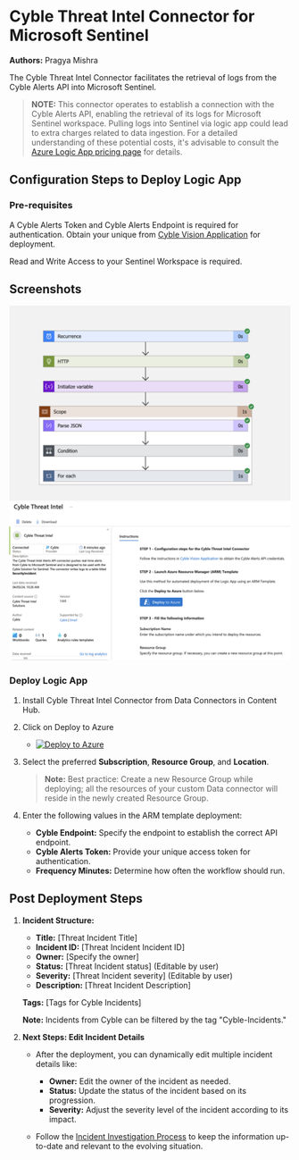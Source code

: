 # Cyble Threat Intel Connector for Microsoft Sentinel

**Authors:** Pragya Mishra

The Cyble Threat Intel Connector facilitates the retrieval of logs from the Cyble Alerts API into Microsoft Sentinel.

> **NOTE:** This connector operates to establish a connection with the Cyble Alerts API, enabling the retrieval of its logs for Microsoft Sentinel workspace. Pulling logs into Sentinel via logic app could lead to extra charges related to data ingestion. For a detailed understanding of these potential costs, it's advisable to consult the [Azure Logic App pricing page](https://azure.microsoft.com/en-in/pricing/details/logic-apps/) for details.

## Configuration Steps to Deploy Logic App

### Pre-requisites

A Cyble Alerts Token and Cyble Alerts Endpoint is required for authentication. Obtain your unique from [Cyble Vision Application](https://cyble.ai) for deployment.

Read and Write Access to your Sentinel Workspace is required.

## Screenshots
![Cyble-Threat-Intel-App](./Images/Cyble-Threat-Intel-Logic-App.png)
![Cyble-Threat-Connector](./Images/Cyble-Threat-Intel-Connector.png)

### Deploy Logic App

1. Install Cyble Threat Intel Connector from Data Connectors in Content Hub.

2. Click on Deploy to Azure
   - [![Deploy to Azure](https://aka.ms/deploytoazurebutton)](https://aka.ms/sentinel-CybleLogicApp-playbook)

3. Select the preferred **Subscription**, **Resource Group**, and **Location**.
   > **Note:** Best practice: Create a new Resource Group while deploying; all the resources of your custom Data connector will reside in the newly created Resource Group.

4. Enter the following values in the ARM template deployment:
    - **Cyble Endpoint:** Specify the endpoint to establish the correct API endpoint.
    - **Cyble Alerts Token:** Provide your unique access token for authentication.
    - **Frequency Minutes:** Determine how often the workflow should run.

## Post Deployment Steps

1. **Incident Structure:**

   - **Title:** [Threat Incident Title]
   - **Incident ID:** [Threat Incident Incident ID]
   - **Owner:** [Specify the owner]
   - **Status:** [Threat Incident status] (Editable by user)
   - **Severity:** [Threat Incident severity] (Editable by user)
   - **Description:** [Threat Incident Description]

   **Tags:** [Tags for Cyble Incidents] 

   **Note:** Incidents from Cyble can be filtered by the tag "Cyble-Incidents."

2. **Next Steps: Edit Incident Details**

   - After the deployment, you can dynamically edit multiple incident details like:
     - **Owner:** Edit the owner of the incident as needed.
     - **Status:** Update the status of the incident based on its progression.
     - **Severity:** Adjust the severity level of the incident according to its impact.

   - Follow the [Incident Investigation Process](https://learn.microsoft.com/en-us/azure/sentinel/investigate-incidents) to keep the information up-to-date and relevant to the evolving situation.
